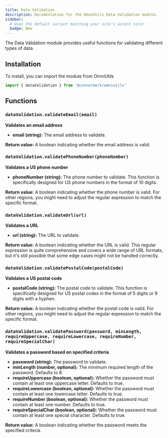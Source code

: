 ```yaml
---
title: Data Validation
description: Documentation for the OmniUtils Data Validation module.
sidebar:
  # Uses the default variant matching your site’s accent color
  badge: New
---
```


The Data Validation module provides useful functions for validating different types of data.

## Installation
To install, you can import the module from OmniUtils

```javascript
import { dataValidation } from '@connormerk/omniutils'
```

## Functions

### `dataValidation.validateEmail(email)`
**Validates an email address**

* **email (string):** The email address to validate.

**Return value:** A boolean indicating whether the email address is valid.

### `dataValidation.validatePhoneNumber(phoneNumber)`
**Validates a US phone number**

* **phoneNumber (string):** The phone number to validate. This function is specifically designed for US phone numbers in the format of 10 digits.

**Return value:** A boolean indicating whether the phone number is valid. For other regions, you might need to adjust the regular expression to match the specific format.

### `dataValidation.validateUrl(url)`
**Validates a URL**

* **url (string):** The URL to validate.

**Return value:** A boolean indicating whether the URL is valid. This regular expression is quite comprehensive and covers a wide range of URL formats, but it's still possible that some edge cases might not be handled correctly.

### `dataValidation.validatePostalCode(postalCode)`
**Validates a US postal code**

* **postalCode (string):** The postal code to validate. This function is specifically designed for US postal codes in the format of 5 digits or 9 digits with a hyphen.

**Return value:** A boolean indicating whether the postal code is valid. For other regions, you might need to adjust the regular expression to match the specific format.

### `dataValidation.validatePassword(password, minLength, requireUppercase, requireLowercase, requireNumber, requireSpecialChar)`
**Validates a password based on specified criteria**

* **password (string):** The password to validate.
* **minLength (number, optional):** The minimum required length of the password. Defaults to 8.
* **requireUppercase (boolean, optional):** Whether the password must contain at least one uppercase letter. Defaults to true.
* **requireLowercase (boolean, optional):** Whether the password must contain at least one lowercase letter. Defaults to true.
* **requireNumber (boolean, optional):** Whether the password must contain at least one number. Defaults to true.
* **requireSpecialChar (boolean, optional):** Whether the password must contain at least one special character. Defaults to true.

**Return value:** A boolean indicating whether the password meets the specified criteria.
